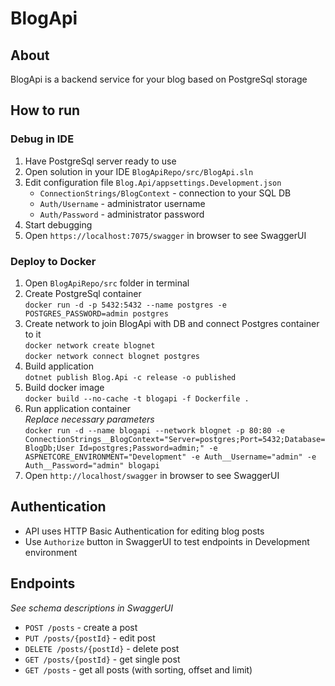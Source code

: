 # BlogApi
## About
BlogApi is a backend service for your blog based on PostgreSql storage
## How to run
### Debug in IDE
1. Have PostgreSql server ready to use
2. Open solution in your IDE `BlogApiRepo/src/BlogApi.sln`
3. Edit configuration file `Blog.Api/appsettings.Development.json`
    - `ConnectionStrings/BlogContext` - connection to your SQL DB
    - `Auth/Username` - administrator username
    - `Auth/Password` - administrator password
4. Start debugging
5. Open `https://localhost:7075/swagger` in browser to see SwaggerUI
### Deploy to Docker
1. Open `BlogApiRepo/src` folder in terminal
2. Create PostgreSql container\
`docker run -d -p 5432:5432 --name postgres -e POSTGRES_PASSWORD=admin postgres`
3. Create network to join BlogApi with DB and connect Postgres container to it\
`docker network create blognet`\
`docker network connect blognet postgres`
4. Build application\
`dotnet publish Blog.Api -c release -o published`
5. Build docker image\
`docker build --no-cache -t blogapi -f Dockerfile .`
6. Run application container\
*Replace necessary parameters*\
`docker run -d --name blogapi --network blognet -p 80:80 -e ConnectionStrings__BlogContext="Server=postgres;Port=5432;Database=BlogDb;User Id=postgres;Password=admin;" -e ASPNETCORE_ENVIRONMENT="Development" -e Auth__Username="admin" -e Auth__Password="admin" blogapi`
7. Open `http://localhost/swagger` in browser to see SwaggerUI
## Authentication
- API uses HTTP Basic Authentication for editing blog posts
- Use `Authorize` button in SwaggerUI to test endpoints in Development environment
## Endpoints
*See schema descriptions in SwaggerUI*
- `POST /posts` - create a post
- `PUT /posts/{postId}` - edit post
- `DELETE /posts/{postId}` - delete post
- `GET /posts/{postId}` - get single post
- `GET /posts` - get all posts (with sorting, offset and limit)
